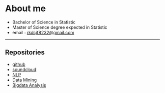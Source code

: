 # About me
- Bachelor of Science in Statistic
- Master of Science degree expected in Statistic
- email : rkdcjf8232@gmail.com
* * *
## Repositories
  - [github](https://github.com/gangcheol/)
  - [soundcloud](https://soundcloud.com/qfmtzwxyygft/albums)
  - [NLP](https://gangcheol.github.io/nlp-with-pytroch/)
  - [Data Mining](https://gangcheol.github.io/data-mining/)
  - [Bigdata Analysis](https://gangcheol.github.io/big-data-analysis/)
